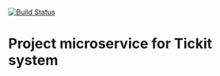[![Build Status](https://travis-ci.org/tickit-microservices/tickit_project.svg?branch=master)](https://travis-ci.org/tickit-microservices/tickit_project)

# Project microservice for Tickit system
